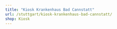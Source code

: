 ```yaml
---
title: "Kiosk Krankenhaus Bad Cannstatt"
url: /stuttgart/kiosk-krankenhaus-bad-cannstatt/
shop: Kiosk
---
```

